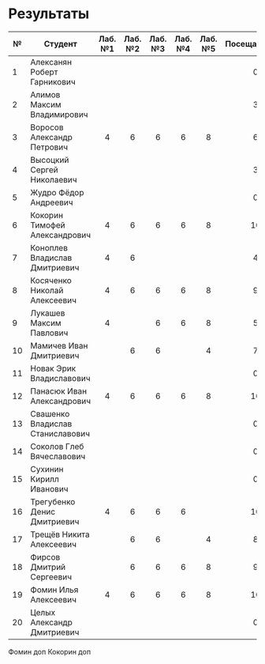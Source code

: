 # Результаты

| №   | Студент                          | Лаб. №1 | Лаб. №2 | Лаб. №3 | Лаб. №4 | Лаб. №5 | Посещаемость | АТ1 | Оценка | Лаб. №7 | ИР  | Посещаемость | АТ2 | Оценка | Итоговые баллы | Итоговая оценка |
| --- | -------------------------------- | :-----: | :-----: | :-----: | :-----: | :-----: | :----------: | :-: | :----: | :-----: | :-: | :----------: | :-: | :----: | :------------: | :-------------: |
| 1   | Алексанян Роберт Гарникович      |         |         |         |         |         |      0       |  0  |   2    |         |     |              |  0  |   2    |       0        |        2        |
| 2   | Алимов Максим Владимирович       |         |         |         |         |         |      3       |  3  |   2    |         |     |              |  0  |   2    |       3        |        2        |
| 3   | Воросов Александр Петрович       |    4    |    6    |    6    |    6    |    8    |      6       | 36  |   5    |         |     |              |  0  |   2    |       36       |        2        |
| 4   | Высоцкий Сергей Николаевич       |         |         |         |         |         |      3       |  3  |   2    |         |     |              |  0  |   2    |       3        |        2        |
| 5   | Жудро Фёдор Андреевич            |         |         |         |         |         |      0       |  0  |   2    |         |     |              |  0  |   2    |       0        |        2        |
| 6   | Кокорин Тимофей Александрович    |    4    |    6    |    6    |    6    |    8    |      10      | 40  |   5    |    +    |     |              |  0  |   2    |       40       |        2        |
| 7   | Коноплев Владислав Дмитриевич    |    4    |    6    |         |         |         |      4       | 14  |   2    |         |     |              |  0  |   2    |       14       |        2        |
| 8   | Косяченко Николай Алексеевич     |    4    |    6    |    6    |    6    |    8    |      9       | 39  |   5    |    +    |     |              |  0  |   2    |       39       |        2        |
| 9   | Лукашев Максим Павлович          |    4    |         |    6    |    6    |    8    |      5       | 29  |   3    |         |     |              |  0  |   2    |       29       |        2        |
| 10  | Мамичев Иван Дмитриевич          |         |    6    |    6    |         |    4    |      7       | 23  |   2    |         |     |              |  0  |   2    |       23       |        2        |
| 11  | Новак Эрик Владиславович         |         |         |         |         |         |      0       |  0  |   2    |         |     |              |  0  |   2    |       0        |        2        |
| 12  | Панасюк Иван Александрович       |    4    |    6    |    6    |    6    |    8    |      10      | 40  |   5    |    +    |     |              |  0  |   2    |       40       |        2        |
| 13  | Свашенко Владислав Станиславович |         |         |         |         |         |      0       |  0  |   2    |         |     |              |  0  |   2    |       0        |        2        |
| 14  | Соколов Глеб Вячеславович        |         |         |         |         |         |      0       |  0  |   2    |         |     |              |  0  |   2    |       0        |        2        |
| 15  | Сухинин Кирилл Иванович          |         |         |         |         |         |      0       |  0  |   2    |         |     |              |  0  |   2    |       0        |        2        |
| 16  | Трегубенко Денис Дмитриевич      |    4    |    6    |    6    |    6    |         |      10      | 32  |   4    |    +    |     |              |  0  |   2    |       32       |        2        |
| 17  | Трещёв Никита Алексеевич         |         |    6    |    6    |         |    4    |      8       | 24  |   3    |    +    |     |              |  0  |   2    |       24       |        2        |
| 18  | Фирсов Дмитрий Сергеевич         |         |    6    |    6    |    6    |    8    |      9       | 35  |   4    |    +    |     |              |  0  |   2    |       35       |        2        |
| 19  | Фомин Илья Алексеевич            |    4    |    6    |    6    |    6    |    8    |      10      | 40  |   5    |         |     |              |  0  |   2    |       40       |        2        |
| 20  | Целых Александр Дмитриевич       |         |         |         |         |         |      0       |  0  |   2    |         |     |              |  0  |   2    |       0        |        2        |

Фомин доп
Кокорин доп
